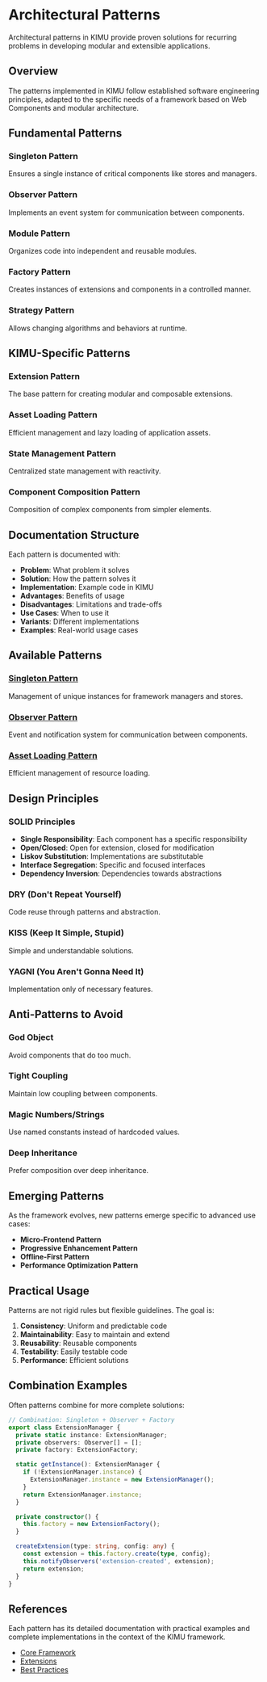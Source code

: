 # Architectural Patterns

Architectural patterns in KIMU provide proven solutions for recurring problems in developing modular and extensible applications.

## Overview

The patterns implemented in KIMU follow established software engineering principles, adapted to the specific needs of a framework based on Web Components and modular architecture.

## Fundamental Patterns

### Singleton Pattern
Ensures a single instance of critical components like stores and managers.

### Observer Pattern  
Implements an event system for communication between components.

### Module Pattern
Organizes code into independent and reusable modules.

### Factory Pattern
Creates instances of extensions and components in a controlled manner.

### Strategy Pattern
Allows changing algorithms and behaviors at runtime.

## KIMU-Specific Patterns

### Extension Pattern
The base pattern for creating modular and composable extensions.

### Asset Loading Pattern
Efficient management and lazy loading of application assets.

### State Management Pattern
Centralized state management with reactivity.

### Component Composition Pattern
Composition of complex components from simpler elements.

## Documentation Structure

Each pattern is documented with:

- **Problem**: What problem it solves
- **Solution**: How the pattern solves it
- **Implementation**: Example code in KIMU
- **Advantages**: Benefits of usage
- **Disadvantages**: Limitations and trade-offs
- **Use Cases**: When to use it
- **Variants**: Different implementations
- **Examples**: Real-world usage cases

## Available Patterns

### [Singleton Pattern](./singleton-pattern.md)
Management of unique instances for framework managers and stores.

### [Observer Pattern](./observer-pattern.md)
Event and notification system for communication between components.

### [Asset Loading Pattern](./asset-loading.md)
Efficient management of resource loading.

## Design Principles

### SOLID Principles
- **Single Responsibility**: Each component has a specific responsibility
- **Open/Closed**: Open for extension, closed for modification
- **Liskov Substitution**: Implementations are substitutable
- **Interface Segregation**: Specific and focused interfaces
- **Dependency Inversion**: Dependencies towards abstractions

### DRY (Don't Repeat Yourself)
Code reuse through patterns and abstraction.

### KISS (Keep It Simple, Stupid)
Simple and understandable solutions.

### YAGNI (You Aren't Gonna Need It)
Implementation only of necessary features.

## Anti-Patterns to Avoid

### God Object
Avoid components that do too much.

### Tight Coupling
Maintain low coupling between components.

### Magic Numbers/Strings
Use named constants instead of hardcoded values.

### Deep Inheritance
Prefer composition over deep inheritance.

## Emerging Patterns

As the framework evolves, new patterns emerge specific to advanced use cases:

- **Micro-Frontend Pattern**
- **Progressive Enhancement Pattern**
- **Offline-First Pattern**
- **Performance Optimization Pattern**

## Practical Usage

Patterns are not rigid rules but flexible guidelines. The goal is:

1. **Consistency**: Uniform and predictable code
2. **Maintainability**: Easy to maintain and extend
3. **Reusability**: Reusable components
4. **Testability**: Easily testable code
5. **Performance**: Efficient solutions

## Combination Examples

Often patterns combine for more complete solutions:

```typescript
// Combination: Singleton + Observer + Factory
export class ExtensionManager {
  private static instance: ExtensionManager;
  private observers: Observer[] = [];
  private factory: ExtensionFactory;

  static getInstance(): ExtensionManager {
    if (!ExtensionManager.instance) {
      ExtensionManager.instance = new ExtensionManager();
    }
    return ExtensionManager.instance;
  }

  private constructor() {
    this.factory = new ExtensionFactory();
  }

  createExtension(type: string, config: any) {
    const extension = this.factory.create(type, config);
    this.notifyObservers('extension-created', extension);
    return extension;
  }
}
```

## References

Each pattern has its detailed documentation with practical examples and complete implementations in the context of the KIMU framework.

- [Core Framework](../core/index.md)
- [Extensions](../extensions/index.md)
- [Best Practices](../extensions/best-practices.md)

